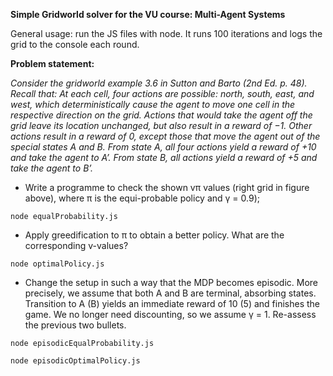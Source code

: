 **Simple Gridworld solver for the VU course: Multi-Agent Systems**

General usage: run the JS files with node. It runs 100 iterations and logs the grid to the console each round.

**Problem statement:**

_Consider the gridworld example 3.6 in Sutton and Barto (2nd Ed. p. 48). Recall that: At each cell, four actions are possible: north, south, east, and west, which deterministically cause the agent to move one cell in the respective direction on the grid. Actions that would take the agent off the grid leave its location unchanged, but also result in a reward of −1. Other actions result in a reward of 0, except those that move the agent out of the special states A and B. From state A, all four actions yield a reward of +10 and take the agent to A’. From state B, all actions yield a reward of +5 and take the agent to B’._


- Write a programme to check the shown vπ values (right grid in figure above), where π is the equi-probable policy and γ = 0.9);

`node equalProbability.js`

- Apply greedification to π to obtain a better policy. What are the corresponding v-values?

`node optimalPolicy.js`

- Change the setup in such a way that the MDP becomes episodic. More precisely, we assume that both A and B are terminal, absorbing states. Transition to A (B) yields an immediate reward of 10 (5) and finishes the game. We no longer need discounting, so we assume γ = 1. Re-assess the previous two bullets.

`node episodicEqualProbability.js`

`node episodicOptimalPolicy.js`


